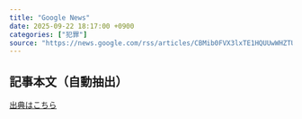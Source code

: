 ```yaml
---
title: "Google News"
date: 2025-09-22 18:17:00 +0900
categories: ["犯罪"]
source: "https://news.google.com/rss/articles/CBMib0FVX3lxTE1HQUUwWHZTUDBlR2lyNjBSTWE2UTQtb1N5VmpRUkFpLTVZZ3VMNTNmdWF4RGFiNXd1WjJETlZfUnhSRjczXzVLalR6SEpNTjR5OVRsRnFxblVRNjlfdXAzTmI5S2doMjluWG1FeHFFMA?oc=5"
---
```


## 記事本文（自動抽出）
<body class="y0K44d EA71Tc" id="readabilityBody"></body>

[出典はこちら](https://news.google.com/rss/articles/CBMib0FVX3lxTE1HQUUwWHZTUDBlR2lyNjBSTWE2UTQtb1N5VmpRUkFpLTVZZ3VMNTNmdWF4RGFiNXd1WjJETlZfUnhSRjczXzVLalR6SEpNTjR5OVRsRnFxblVRNjlfdXAzTmI5S2doMjluWG1FeHFFMA?oc=5)
